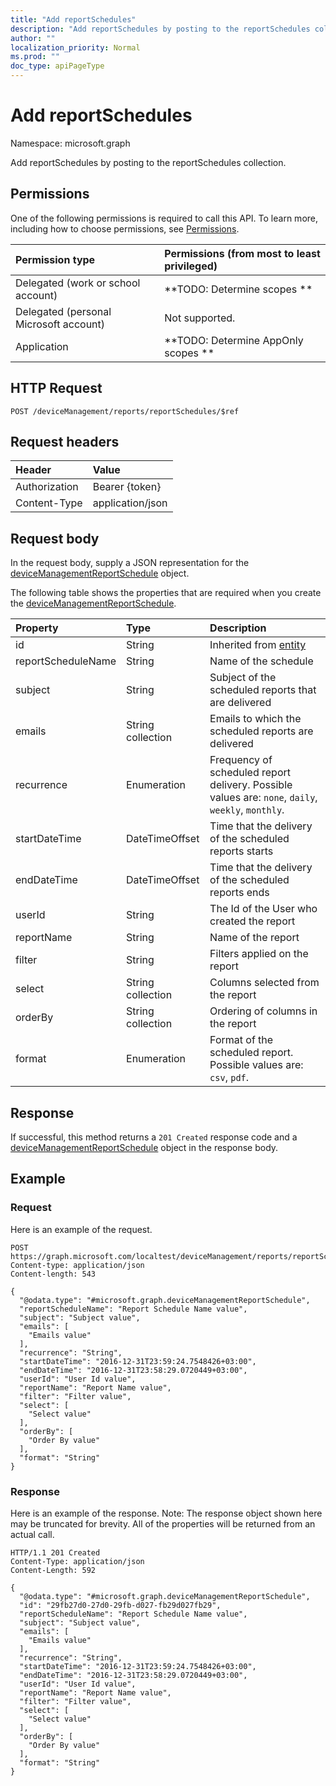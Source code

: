 ```yaml
---
title: "Add reportSchedules"
description: "Add reportSchedules by posting to the reportSchedules collection."
author: ""
localization_priority: Normal
ms.prod: ""
doc_type: apiPageType
---
```


# Add reportSchedules

Namespace: microsoft.graph

Add reportSchedules by posting to the reportSchedules collection.

## Permissions
One of the following permissions is required to call this API. To learn more, including how to choose permissions, see [Permissions](/concepts/permissions-reference.md).

|Permission type|Permissions (from most to least privileged)|
|:---|:---|
|Delegated (work or school account)|**TODO: Determine scopes **|
|Delegated (personal Microsoft account)|Not supported.|
|Application|**TODO: Determine AppOnly scopes **|

## HTTP Request
<!-- {
  "blockType": "ignored"
}
-->
``` http
POST /deviceManagement/reports/reportSchedules/$ref
```

## Request headers
|Header|Value|
|:---|:---|
|Authorization|Bearer {token}|
|Content-Type|application/json|

## Request body
In the request body, supply a JSON representation for the [deviceManagementReportSchedule](../resources/devicemanagementreportschedule.md) object.

The following table shows the properties that are required when you create the [deviceManagementReportSchedule](../resources/devicemanagementreportschedule.md).

|Property|Type|Description|
|:---|:---|:---|
|id|String| Inherited from [entity](../resources/entity.md)|
|reportScheduleName|String|Name of the schedule|
|subject|String|Subject of the scheduled reports that are delivered|
|emails|String collection|Emails to which the scheduled reports are delivered|
|recurrence|Enumeration|Frequency of scheduled report delivery. Possible values are: `none`, `daily`, `weekly`, `monthly`.|
|startDateTime|DateTimeOffset|Time that the delivery of the scheduled reports starts|
|endDateTime|DateTimeOffset|Time that the delivery of the scheduled reports ends|
|userId|String|The Id of the User who created the report|
|reportName|String|Name of the report|
|filter|String|Filters applied on the report|
|select|String collection|Columns selected from the report|
|orderBy|String collection|Ordering of columns in the report|
|format|Enumeration|Format of the scheduled report. Possible values are: `csv`, `pdf`.|



## Response
If successful, this method returns a `201 Created` response code and a [deviceManagementReportSchedule](../resources/devicemanagementreportschedule.md) object in the response body.

## Example

### Request
Here is an example of the request.
<!-- {
  "blockType": "request",
  "name": "create_devicemanagementreportschedule_from_"
}
-->
``` http
POST https://graph.microsoft.com/localtest/deviceManagement/reports/reportSchedules
Content-type: application/json
Content-length: 543

{
  "@odata.type": "#microsoft.graph.deviceManagementReportSchedule",
  "reportScheduleName": "Report Schedule Name value",
  "subject": "Subject value",
  "emails": [
    "Emails value"
  ],
  "recurrence": "String",
  "startDateTime": "2016-12-31T23:59:24.7548426+03:00",
  "endDateTime": "2016-12-31T23:58:29.0720449+03:00",
  "userId": "User Id value",
  "reportName": "Report Name value",
  "filter": "Filter value",
  "select": [
    "Select value"
  ],
  "orderBy": [
    "Order By value"
  ],
  "format": "String"
}
```

### Response
Here is an example of the response. Note: The response object shown here may be truncated for brevity. All of the properties will be returned from an actual call.
<!-- {
  "blockType": "response",
  "truncated": true,
  "@odata.type": "microsoft.graph.devicemanagementreportschedule"
}
-->
``` http
HTTP/1.1 201 Created
Content-Type: application/json
Content-Length: 592

{
  "@odata.type": "#microsoft.graph.deviceManagementReportSchedule",
  "id": "29fb27d0-27d0-29fb-d027-fb29d027fb29",
  "reportScheduleName": "Report Schedule Name value",
  "subject": "Subject value",
  "emails": [
    "Emails value"
  ],
  "recurrence": "String",
  "startDateTime": "2016-12-31T23:59:24.7548426+03:00",
  "endDateTime": "2016-12-31T23:58:29.0720449+03:00",
  "userId": "User Id value",
  "reportName": "Report Name value",
  "filter": "Filter value",
  "select": [
    "Select value"
  ],
  "orderBy": [
    "Order By value"
  ],
  "format": "String"
}
```

